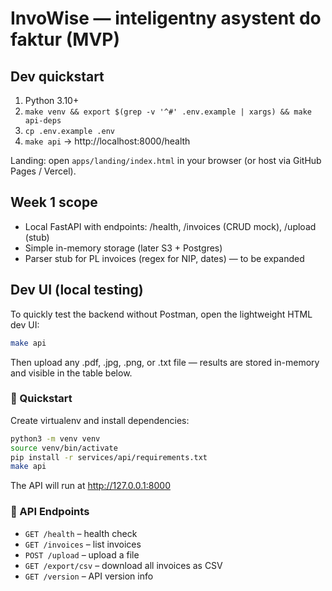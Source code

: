 # InvoWise — inteligentny asystent do faktur (MVP)


## Dev quickstart
1) Python 3.10+
2) `make venv && export $(grep -v '^#' .env.example | xargs) && make api-deps`
3) `cp .env.example .env`
4) `make api` → http://localhost:8000/health


Landing: open `apps/landing/index.html` in your browser (or host via GitHub Pages / Vercel).


## Week 1 scope
- Local FastAPI with endpoints: /health, /invoices (CRUD mock), /upload (stub)
- Simple in-memory storage (later S3 + Postgres)
- Parser stub for PL invoices (regex for NIP, dates) — to be expanded

##  Dev UI (local testing)

To quickly test the backend without Postman, open the lightweight HTML dev UI:

```bash
make api
```

Then upload any .pdf, .jpg, .png, or .txt file — results are stored in-memory and visible in the table below.

### 🚀 Quickstart

Create virtualenv and install dependencies:
```bash
python3 -m venv venv
source venv/bin/activate
pip install -r services/api/requirements.txt
make api
```

The API will run at http://127.0.0.1:8000

### 📡 API Endpoints

- `GET /health` – health check  
- `GET /invoices` – list invoices  
- `POST /upload` – upload a file  
- `GET /export/csv` – download all invoices as CSV  
- `GET /version` – API version info
